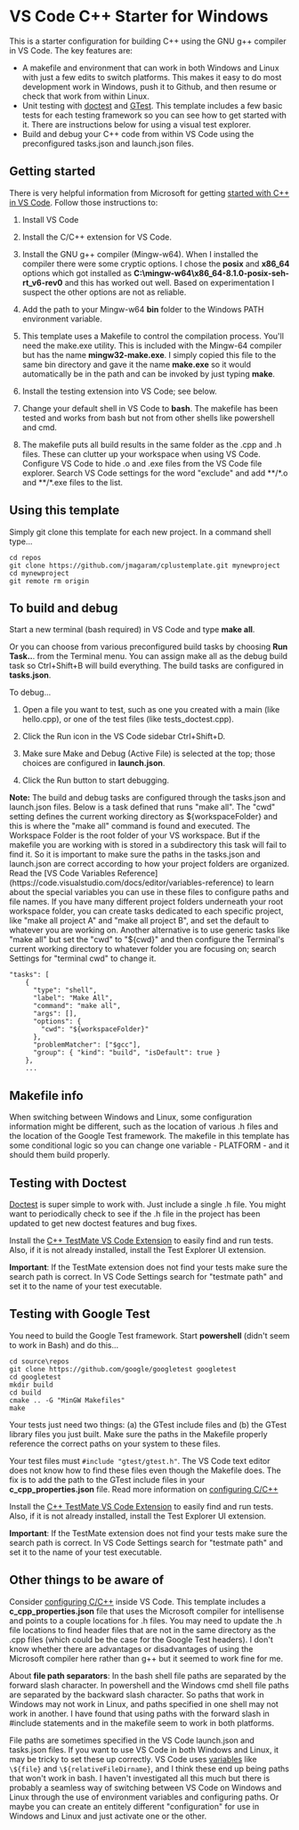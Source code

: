 # VS Code C++ Starter for Windows

This is a starter configuration for building C++ using the GNU g++ compiler in VS Code. The key features are:

- A makefile and environment that can work in both Windows and Linux with just a few edits to switch platforms. This makes it easy to do most development work in Windows, push it to Github, and then resume or check that work from within Linux.
- Unit testing with [doctest](https://github.com/onqtam/doctest/blob/master/doc/markdown/readme.md#reference) and [GTest](https://github.com/google/googletest). This template includes a few basic tests for each testing framework so you can see how to get started with it. There are instructions below for using a visual test explorer.
- Build and debug your C++ code from within VS Code using the preconfigured tasks.json and launch.json files.

## Getting started

There is very helpful information from Microsoft for getting [started with C++ in VS Code](https://code.visualstudio.com/docs/cpp/config-mingw). Follow those instructions to:

1. Install VS Code

1. Install the C/C++ extension for VS Code.

1. Install the GNU g++ compiler (Mingw-w64). When I installed the compiler there were some cryptic options. I chose the **posix** and **x86_64** options which got installed as **C:\mingw-w64\x86_64-8.1.0-posix-seh-rt_v6-rev0** and this has worked out well. Based on experimentation I suspect the other options are not as reliable.

1. Add the path to your Mingw-w64 **bin** folder to the Windows PATH environment variable.

1. This template uses a Makefile to control the compilation process. You'll need the make.exe utility. This is included with the Mingw-64 compiler but has the name **mingw32-make.exe**. I simply copied this file to the same bin directory and gave it the name **make.exe** so it would automatically be in the path and can be invoked by just typing **make**.

1. Install the testing extension into VS Code; see below.

1. Change your default shell in VS Code to **bash**. The makefile has been tested and works from bash but not from other shells like powershell and cmd.

1. The makefile puts all build results in the same folder as the .cpp and .h files. These can clutter up your workspace when using VS Code. Configure VS Code to hide .o and .exe files from the VS Code file explorer. Search VS Code settings for the word "exclude" and add \*\*/\*.o and \*\*/\*.exe files to the list.

## Using this template

Simply git clone this template for each new project. In a command shell type...

    cd repos
    git clone https://github.com/jmagaram/cplustemplate.git mynewproject
    cd mynewproject
    git remote rm origin

## To build and debug

Start a new terminal (bash required) in VS Code and type **make all**.

Or you can choose from various preconfigured build tasks by choosing **Run Task..**. from the Terminal menu. You can assign make all as the debug build task so Ctrl+Shift+B will build everything. The build tasks are configured in **tasks.json**.

To debug...

1. Open a file you want to test, such as one you created with a main (like hello.cpp), or one of the test files (like tests_doctest.cpp).

2. Click the Run icon in the VS Code sidebar Ctrl+Shift+D.

3. Make sure Make and Debug (Active File) is selected at the top; those choices are configured in **launch.json**.

4. Click the Run button to start debugging.

**Note:** The build and debug tasks are configured through the tasks.json and launch.json files. Below is a task defined that runs "make all". The "cwd" setting defines the current working directory as ${workspaceFolder} and this is where the "make all" command is found and executed. The Workspace Folder is the root folder of your VS workspace. But if the makefile you are working with is stored in a subdirectory this task will fail to find it. So it is important to make sure the paths in the tasks.json and launch.json are correct according to how your project folders are organized. Read the [VS Code Variables Reference](https://code.visualstudio.com/docs/editor/variables-reference) to learn about the special variables you can use in these files to configure paths and file names. If you have many different project folders underneath your root workspace folder, you can create tasks dedicated to each specific project, like "make all project A" and "make all project B", and set the default to whatever you are working on. Another alternative is to use generic tasks like "make all" but set the "cwd" to "${cwd}" and then configure the Terminal's current working directory to whatever folder you are focusing on; search Settings for "terminal cwd" to change it.

    "tasks": [
        {
          "type": "shell",
          "label": "Make All",
          "command": "make all",
          "args": [],
          "options": {
            "cwd": "${workspaceFolder}"
          },
          "problemMatcher": ["$gcc"],
          "group": { "kind": "build", "isDefault": true }
        },
        ...

## Makefile info

When switching between Windows and Linux, some configuration information might be different, such as the location of various .h files and the location of the Google Test framework. The makefile in this template has some conditional logic so you can change one variable - PLATFORM - and it should them build properly.

## Testing with Doctest

[Doctest](https://github.com/onqtam/doctest/blob/master/doc/markdown/readme.md#reference) is super simple to work with. Just include a single .h file. You might want to periodically check to see if the .h file in the project has been updated to get new doctest features and bug fixes.

Install the [C++ TestMate VS Code Extension](https://marketplace.visualstudio.com/items?itemName=matepek.vscode-catch2-test-adapter) to easily find and run tests. Also, if it is not already installed, install the Test Explorer UI extension.

**Important**: If the TestMate extension does not find your tests make sure the search path is correct. In VS Code Settings search for "testmate path" and set it to the name of your test executable.

## Testing with Google Test

You need to build the Google Test framework. Start **powershell** (didn't seem to work in Bash) and do this...

    cd source\repos
    git clone https://github.com/google/googletest googletest
    cd googletest
    mkdir build
    cd build
    cmake .. -G "MinGW Makefiles"
    make

Your tests just need two things: (a) the GTest include files and (b) the GTest library files you just built. Make sure the paths in the Makefile properly reference the correct paths on your system to these files.

Your test files must `#include "gtest/gtest.h"`. The VS Code text editor does not know how to find these files even though the Makefile does. The fix is to add the path to the GTest include files in your **c_cpp_properties.json** file. Read more information on [configuring C/C++](https://code.visualstudio.com/docs/cpp/config-mingw#_cc-configurations)

Install the [C++ TestMate VS Code Extension](https://marketplace.visualstudio.com/items?itemName=matepek.vscode-catch2-test-adapter) to easily find and run tests. Also, if it is not already installed, install the Test Explorer UI extension.

**Important**: If the TestMate extension does not find your tests make sure the search path is correct. In VS Code Settings search for "testmate path" and set it to the name of your test executable.

## Other things to be aware of

Consider [configuring C/C++](https://code.visualstudio.com/docs/cpp/config-mingw#_cc-configurationsthe) inside VS Code. This template includes a **c_cpp_properties.json** file that uses the Microsoft compiler for intellisense and points to a couple locations for .h files. You may need to update the .h file locations to find header files that are not in the same directory as the .cpp files (which could be the case for the Google Test headers). I don't know whether there are advantages or disadvantages of using the Microsoft compiler here rather than g++ but it seemed to work fine for me.

About **file path separators**: In the bash shell file paths are separated by the forward slash character. In powershell and the Windows cmd shell file paths are separated by the backward slash character. So paths that work in Windows may not work in Linux, and paths specified in one shell may not work in another. I have found that using paths with the forward slash in #include statements and in the makefile seem to work in both platforms.

File paths are sometimes specified in the VS Code launch.json and tasks.json files. If you want to use VS Code in both Windows and Linux, it may be tricky to set these up correctly. VS Code uses [variables](https://code.visualstudio.com/docs/editor/variables-reference) like `\${file}` and `\${relativeFileDirname}`, and I think these end up being paths that won't work in bash. I haven't investigated all this much but there is probably a seamless way of switching between VS Code on Windows and Linux through the use of environment variables and configuring paths. Or maybe you can create an entitely different "configuration" for use in Windows and Linux and just activate one or the other.
